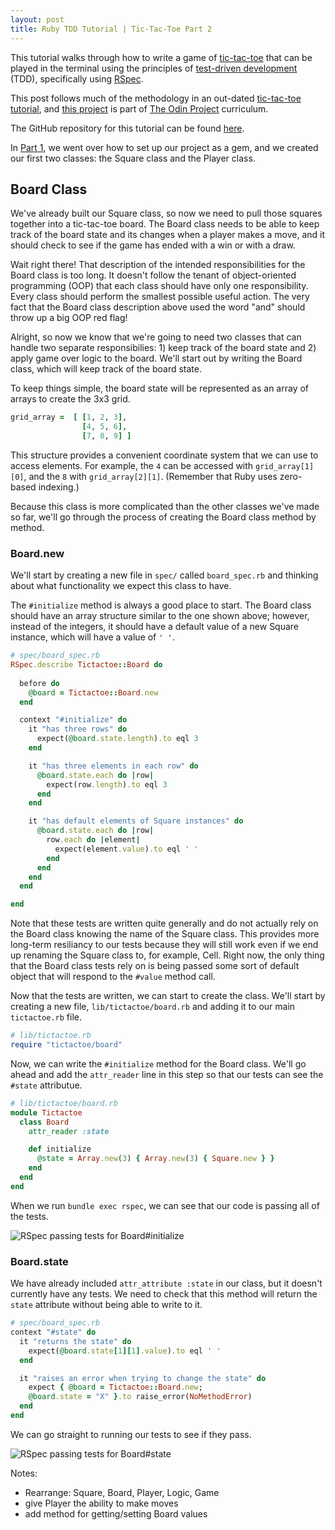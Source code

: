 ```yaml
---
layout: post
title: Ruby TDD Tutorial | Tic-Tac-Toe Part 2
---
```


This tutorial walks through how to write a game of [tic-tac-toe](https://en.wikipedia.org/wiki/Tic-tac-toe) that can be played in the terminal using the principles of [test-driven development](https://en.wikipedia.org/wiki/Test-driven_development) (TDD), specifically using [RSpec](https://semaphoreci.com/community/tutorials/getting-started-with-rspec). 

This post follows much of the methodology in an out-dated [tic-tac-toe tutorial](https://codequizzes.wordpress.com/2013/10/25/creating-a-tic-tac-toe-game-with-ruby/), and [this project](https://www.theodinproject.com/courses/ruby-programming/lessons/oop) is part of [The Odin Project](https://www.theodinproject.com) curriculum.

The GitHub repository for this tutorial can be found [here](https://github.com/leila-alderman/tictactoe).

In [Part 1](https://leila-alderman.github.io/2019/02/01/Ruby-Tutorial-Tic-Tac-Toe-Part-1.html), we went over how to set up our project as a gem, and we created our first two classes: the Square class and the Player class.

## Board Class

We've already built our Square class, so now we need to pull those squares together into a tic-tac-toe board. The Board class needs to be able to keep track of the board state and its changes when a player makes a move, and it should check to see if the game has ended with a win or with a draw. 

Wait right there! That description of the intended responsibilities for the Board class is too long. It doesn't follow the tenant of object-oriented programming (OOP) that each class should have only one responsibility. Every class should perform the smallest possible useful action. The very fact that the Board class description above used the word "and" should throw up a big OOP red flag! 

Alright, so now we know that we're going to need two classes that can handle two separate responsibilies: 1) keep track of the board state and 2) apply game over logic to the board. We'll start out by writing the Board class, which will keep track of the board state.

To keep things simple, the board state will be represented as an array of arrays to create the 3x3 grid.

~~~ruby
grid_array =  [ [1, 2, 3],
                [4, 5, 6],
                [7, 8, 9] ]
~~~

This structure provides a convenient coordinate system that we can use to access elements. For example, the `4` can be accessed with `grid_array[1][0]`, and the `8` with `grid_array[2][1]`. (Remember that Ruby uses zero-based indexing.)

Because this class is more complicated than the other classes we've made so far, we'll go through the process of creating the Board class method by method.

### Board.new

We'll start by creating a new file in `spec/` called `board_spec.rb` and thinking about what functionality we expect this class to have. 

The `#initialize` method is always a good place to start. The Board class should have an array structure similar to the one shown above; however, instead of the integers, it should have a default value of a new Square instance, which will have a value of `' '`. 

~~~ruby
# spec/board_spec.rb
RSpec.describe Tictactoe::Board do
  
  before do
    @board = Tictactoe::Board.new
  end

  context "#initialize" do
    it "has three rows" do
      expect(@board.state.length).to eql 3
    end

    it "has three elements in each row" do
      @board.state.each do |row|
        expect(row.length).to eql 3
      end
    end

    it "has default elements of Square instances" do
      @board.state.each do |row|
        row.each do |element|
          expect(element.value).to eql ' '
        end
      end
    end 
  end

end
~~~

Note that these tests are written quite generally and do not actually rely on the Board class knowing the name of the Square class. This provides more long-term resiliancy to our tests because they will still work even if we end up renaming the Square class to, for example, Cell. Right now, the only thing that the Board class tests rely on is being passed some sort of default object that will respond to the `#value` method call.

Now that the tests are written, we can start to create the class. We'll start by creating a new file, `lib/tictactoe/board.rb` and adding it to our main `tictactoe.rb` file.

~~~ruby
# lib/tictactoe.rb
require "tictactoe/board"
~~~

Now, we can write the `#initialize` method for the Board class. We'll go ahead and add the `attr_reader` line in this step so that our tests can see the `#state` attributue.

~~~ruby
# lib/tictactoe/board.rb
module Tictactoe
  class Board
    attr_reader :state

    def initialize
      @state = Array.new(3) { Array.new(3) { Square.new } }
    end
  end
end
~~~

When we run `bundle exec rspec`, we can see that our code is passing all of the tests. 

![RSpec passing tests for Board#initialize](/assets/tictactoe/Board-1.jpg)

### Board.state

We have already included `attr_attribute :state` in our class, but it doesn't currently have any tests. We need to check that this method will return the `state` attribute without being able to write to it.

~~~ruby
# spec/board_spec.rb
context "#state" do
  it "returns the state" do
    expect(@board.state[1][1].value).to eql ' '
  end

  it "raises an error when trying to change the state" do
    expect { @board = Tictactoe::Board.new; 
    @board.state = "X" }.to raise_error(NoMethodError)
  end
end
~~~

We can go straight to running our tests to see if they pass.

![RSpec passing tests for Board#state](/assets/tictactoe/Board-2.jpg)



Notes:
 - Rearrange: Square, Board, Player, Logic, Game
 - give Player the ability to make moves
 - add method for getting/setting Board values
